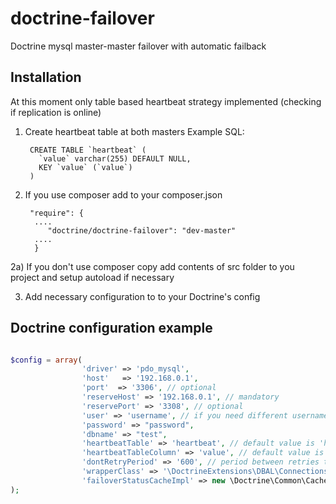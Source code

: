 doctrine-failover
=================

Doctrine mysql master-master failover with automatic failback


Installation
------------

At this moment only table based heartbeat strategy implemented (checking if replication is online)

1) Create heartbeat table at both masters
    Example SQL:


        CREATE TABLE `heartbeat` (
          `value` varchar(255) DEFAULT NULL,
          KEY `value` (`value`)
        )


2) If you use composer add to your composer.json

        "require": {
         ....
            "doctrine/doctrine-failover": "dev-master"
         ....
         }

2a) If you don't use composer copy add contents of src folder to you project and setup autoload if necessary

3) Add necessary configuration to to your Doctrine's config


Doctrine configuration example
------------------------------

```php

$config = array(
                'driver' => 'pdo_mysql',
                'host'   => '192.168.0.1',
                'port'  => '3306', // optional
                'reserveHost' => '192.168.0.1', // mandatory
                'reservePort' => '3308', // optional
                'user' => 'username', // if you need different username or password for reserve host use reserveUser and reservePassword
                'password' => "password",
                'dbname' => "test",
                'heartbeatTable' => 'heartbeat', // default value is 'heartbeat'
                'heartbeatTableColumn' => 'value', // default value is 'value'
                'dontRetryPeriod' => '600', // period between retries to failback to main host
                'wrapperClass' => '\DoctrineExtensions\DBAL\Connections\MasterMasterFailoverConnection', // mandatory
                'failoverStatusCacheImpl' => new \Doctrine\Common\Cache\ApcCache() // mandatory, should be instance of \Doctrine\Common\Cache
);

```


